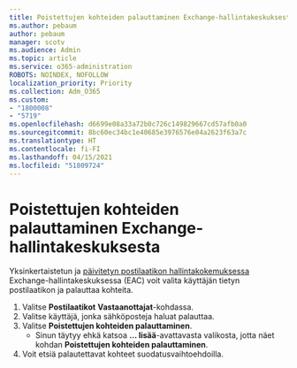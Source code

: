 ```yaml
---
title: Poistettujen kohteiden palauttaminen Exchange-hallintakeskuksesta
ms.author: pebaum
author: pebaum
manager: scotv
ms.audience: Admin
ms.topic: article
ms.service: o365-administration
ROBOTS: NOINDEX, NOFOLLOW
localization_priority: Priority
ms.collection: Adm_O365
ms.custom:
- "1800008"
- "5719"
ms.openlocfilehash: d6699e08a33a72b0c726c149829667cd57afb0a0
ms.sourcegitcommit: 8bc60ec34bc1e40685e3976576e04a2623f63a7c
ms.translationtype: HT
ms.contentlocale: fi-FI
ms.lasthandoff: 04/15/2021
ms.locfileid: "51809724"
---
```

# <a name="recover-deleted-items-from-exchange-admin-center"></a>Poistettujen kohteiden palauttaminen Exchange-hallintakeskuksesta

Yksinkertaistetun ja [päivitetyn postilaatikon hallintakokemuksessa](https://admin.exchange.microsoft.com/#/mailboxes) Exchange-hallintakeskuksessa (EAC) voit valita käyttäjän tietyn postilaatikon ja palauttaa kohteita.

1. Valitse **Postilaatikot** **Vastaanottajat**-kohdassa.
2. Valitse käyttäjä, jonka sähköposteja haluat palauttaa.
3. Valitse **Poistettujen kohteiden palauttaminen**.
    - Sinun täytyy ehkä katsoa **… lisää**-avattavasta valikosta, jotta näet kohdan **Poistettujen kohteiden palauttaminen**.
4. Voit etsiä palautettavat kohteet suodatusvaihtoehdoilla.
